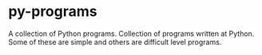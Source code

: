 # py-programs
A collection of Python programs.
Collection of programs written at Python. Some of these are simple and others are difficult level programs.
